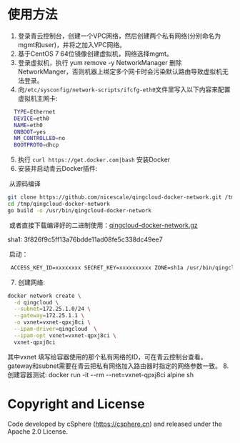 # 使用方法
1. 登录青云控制台，创建一个VPC网络，然后创建两个私有网络(分别命名为mgmt和user)，并将之加入VPC网络。
2. 基于CentOS 7 64位镜像创建虚拟机，网络选择mgmt。
3. 登录虚拟机，执行 yum remove -y NetworkManager 删除NetworkManger，否则机器上绑定多个网卡时会污染默认路由导致虚拟机无法登录。
4. 向`/etc/sysconfig/network-scripts/ifcfg-eth0`文件里写入以下内容来配置虚拟机主网卡:
  
  ```bash
    TYPE=Ethernet
    DEVICE=eth0
    NAME=eth0
    ONBOOT=yes
    NM_CONTROLLED=no
    BOOTPROTO=dhcp
  ```
5. 执行 `curl https://get.docker.com|bash` 安装Docker
6. 安装并启动青云Docker插件:

  从源码编译
  
  ```bash
  git clone https://github.com/nicescale/qingcloud-docker-network.git /tmp/qingcloud-docker-network
  cd /tmp/qingcloud-docker-network
  go build -o /usr/bin/qingcloud-docker-network
  ```
  
  或者直接下载编译好的二进制使用：[qingcloud-docker-network.gz](https://github.com/nicescale/qingcloud-docker-network/files/693076/qingcloud-docker-network.gz)
  
  sha1: 3f826f9c5ff13a76bdde11ad08fe5c338dc49ee7
  
  启动：
  
  ```bash
  ACCESS_KEY_ID=xxxxxxxx SECRET_KEY=xxxxxxxxxx ZONE=sh1a /usr/bin/qingcloud-docker-network
  ```
7. 创建网络:

  ```bash
  docker network create \
    -d qingcloud \
    --subnet=172.25.1.0/24 \
    --gateway=172.25.1.1 \
    -o vxnet=vxnet-qpxj8ci \
    --ipam-driver=qingcloud  \
    --ipam-opt vxnet=vxnet-qpxj8ci \
    vxnet-qpxj8ci

  ```
  
  其中vxnet 填写给容器使用的那个私有网络的ID，可在青云控制台查看。
  gateway和subnet需要在青云把私有网络加入路由器时指定的网络参数一致。
8. 创建容器测试: docker run -it --rm --net=vxnet-qpxj8ci alpine sh

# Copyright and License
Code developed by cSphere (https://csphere.cn) and released under the Apache 2.0 License.

